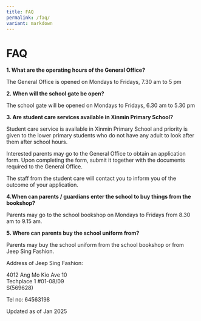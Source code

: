 ```yaml
---
title: FAQ
permalink: /faq/
variant: markdown
---
```

# **FAQ**

**1\. What are the operating hours of the General Office?**

The General Office is opened on Mondays to Fridays, 7.30 am to 5 pm

**2\. When will the school gate be open?**

The school gate will be opened on Mondays to Fridays, 6.30 am to 5.30 pm

**3\. Are student care services available in Xinmin Primary School?**

Student care service is available in Xinmin Primary School and priority is given to the lower primary students who do not have any adult to look after them after school hours.

Interested parents may go to the General Office to obtain an application form. Upon completing the form, submit it together with the documents required to the General Office.

The staff from the student care will contact you to inform you of the outcome of your application.

**4.When can parents / guardians enter the school to buy things from the bookshop?**

Parents may go to the school bookshop on Mondays to Fridays from 8.30 am to 9.15 am.

**5\. Where can parents buy the school uniform from?**

Parents may buy the school uniform from the school bookshop or from Jeep Sing Fashion.

Address of Jeep Sing Fashion:

4012 Ang Mo Kio Ave 10   
Techplace 1 #01-08/09   
S(569628)    

Tel no: 64563198

Updated as of Jan 2025